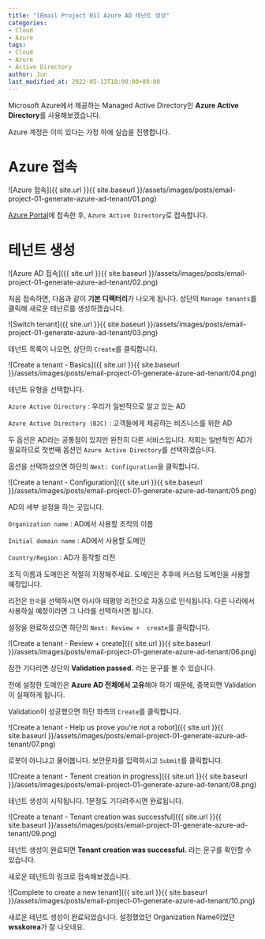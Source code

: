 ```yaml
---
title: "[Email Project 01] Azure AD 테넌트 생성"
categories:
- Cloud
- Azure 
tags:
- Cloud
- Azure
- Active Directory
author: Jun
last_modified_at: 2022-05-13T18:00:00+09:00
---
```


Microsoft Azure에서 제공하는 Managed Active Directory인 **Azure Active Directory**를 사용해보겠습니다.

Azure 계정은 이미 있다는 가정 하에 실습을 진행합니다.

# Azure 접속

![Azure 접속]({{ site.url }}{{ site.baseurl }}/assets/images/posts/email-project-01-generate-azure-ad-tenant/01.png)

[Azure Portal](https://portal.azure.com)에 접속한 후, `Azure Active Directory`로 접속합니다.

# 테넌트 생성

![Azure AD 접속]({{ site.url }}{{ site.baseurl }}/assets/images/posts/email-project-01-generate-azure-ad-tenant/02.png)

처음 접속하면, 다음과 같이 **기본 디렉터리**가 나오게 됩니다. 상단의 `Manage tenants`를 클릭해 새로운 테넌르를 생성하겠습니다.

![Switch tenant]({{ site.url }}{{ site.baseurl }}/assets/images/posts/email-project-01-generate-azure-ad-tenant/03.png)

테넌트 목록이 나오면, 상단의 `Create`를 클릭합니다.

![Create a tenant - Basics]({{ site.url }}{{ site.baseurl }}/assets/images/posts/email-project-01-generate-azure-ad-tenant/04.png)

테넌트 유형을 선택합니다.

`Azure Active Directory` : 우리가 일반적으로 알고 있는 AD

`Azure Active Directory (B2C)` : 고객들에게 제공하는 비즈니스를 위한 AD

두 옵션은 AD라는 공통점이 있지만 완전히 다른 서비스입니다. 저희는 일반적인 AD가 필요하므로 첫번째 옵션인 `Azure Active Directory`를 선택하겠습니다.

옵션을 선택하셨으면 하단의 `Next: Configuration`을 클릭합니다.

![Create a tenant - Configuration]({{ site.url }}{{ site.baseurl }}/assets/images/posts/email-project-01-generate-azure-ad-tenant/05.png)

AD의 세부 설정을 하는 곳입니다.

`Organization name` : AD에서 사용할 조직의 이름

`Initial domain name` : AD에서 사용할 도메인

`Country/Region` : AD가 동작할 리전

조직 이름과 도메인은 적절히 지정해주세요. 도메인은 추후에 커스텀 도메인을 사용할 예정입니다.

리전은 `한국`을 선택하시면 아시아 태평양 리전으로 자동으로 인식됩니다. 다른 나라에서 사용하실 예정이라면 그 나라를 선택하시면 됩니다.

설정을 완료하셨으면 하단의 `Next: Review +  create`를 클릭합니다.

![Create a tenant - Review + create]({{ site.url }}{{ site.baseurl }}/assets/images/posts/email-project-01-generate-azure-ad-tenant/06.png)

잠깐 기다리면 상단의 **Validation passed.** 라는 문구를 볼 수 있습니다.

전에 설정한 도메인은 **Azure AD 전체에서 고유**해야 하기 때문에, 중복되면 Validation이 실패하게 됩니다.

Validation이 성공했으면 하단 좌측의 `Create`를 클릭합니다.

![Create a tenant - Help us prove you're not a robot]({{ site.url }}{{ site.baseurl }}/assets/images/posts/email-project-01-generate-azure-ad-tenant/07.png)

로봇이 아니냐고 물어봅니다. 보안문자를 입력하시고 `Submit`를 클릭합니다.

![Create a tenant - Tenent creation in progress]({{ site.url }}{{ site.baseurl }}/assets/images/posts/email-project-01-generate-azure-ad-tenant/08.png)

테넌트 생성이 시작됩니다. 1분정도 기다려주시면 완료됩니다.

![Create a tenant - Tenant creation was successful]({{ site.url }}{{ site.baseurl }}/assets/images/posts/email-project-01-generate-azure-ad-tenant/09.png)

테넌트 생성이 완료되면 **Tenant creation was successful.** 라는 문구를 확인할 수 있습니다.

새로운 테넌트의 링크로 접속해보겠습니다.

![Complete to create a new tenant]({{ site.url }}{{ site.baseurl }}/assets/images/posts/email-project-01-generate-azure-ad-tenant/10.png)

새로운 테넌트 생성이 완료되었습니다. 설정했었던 Organization Name이었던 **wsskorea**가 잘 나오네요.